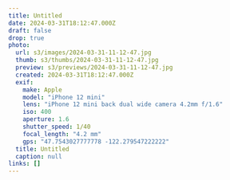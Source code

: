 ```yaml
---
title: Untitled
date: 2024-03-31T18:12:47.000Z
draft: false
drop: true
photo:
  url: s3/images/2024-03-31-11-12-47.jpg
  thumb: s3/thumbs/2024-03-31-11-12-47.jpg
  preview: s3/previews/2024-03-31-11-12-47.jpg
  created: 2024-03-31T18:12:47.000Z
  exif:
    make: Apple
    model: "iPhone 12 mini"
    lens: "iPhone 12 mini back dual wide camera 4.2mm f/1.6"
    iso: 400
    aperture: 1.6
    shutter_speed: 1/40
    focal_length: "4.2 mm"
    gps: "47.7543027777778 -122.279547222222"
  title: Untitled
  caption: null
links: []
---
```

